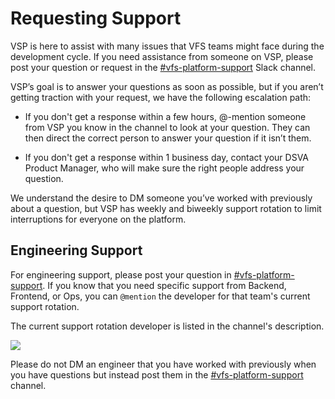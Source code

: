 # Requesting Support

VSP is here to assist with many issues that VFS teams might face during the development cycle. If you need assistance from someone on VSP, please post your question or request in the [#vfs-platform-support](https://dsva.slack.com/channels/vfs-platform-support) Slack channel. 

VSP’s goal is to answer your questions as soon as possible, but if you aren’t getting traction with your request, we have the following escalation path: 

* If you don't get a response within a few hours, @-mention someone from VSP you know in the channel to look at your question. They can then direct the correct person to answer your question if it isn’t them. 

* If you don't get a response within 1 business day, contact your DSVA Product Manager, who will make sure the right people address your question.

We understand the desire to DM someone you’ve worked with previously about a question, but VSP has weekly and biweekly support rotation to limit interruptions for everyone on the platform. 

## Engineering Support

For engineering support, please post your question in [#vfs-platform-support](https://dsva.slack.com/channels/vfs-platform-support). If you know that you need specific support from Backend, Frontend, or Ops, you can `@mention` the developer for that team's current support rotation.

The current support rotation developer is listed in the channel's description.

![](https://user-images.githubusercontent.com/769353/78387128-a8271f80-7593-11ea-87f1-f5ac05f3f15c.png)

Please do not DM an engineer that you have worked with previously when you have questions but instead post them in the [#vfs-platform-support](https://dsva.slack.com/channels/vfs-platform-support) channel. 
